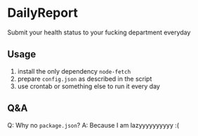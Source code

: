 # DailyReport
Submit your health status to your fucking department everyday

## Usage

1. install the only dependency `node-fetch`
2. prepare `config.json` as described in the script
3. use crontab or something else to run it every day

## Q&A

Q: Why no `package.json`?
A: Because I am lazyyyyyyyyyy :(
